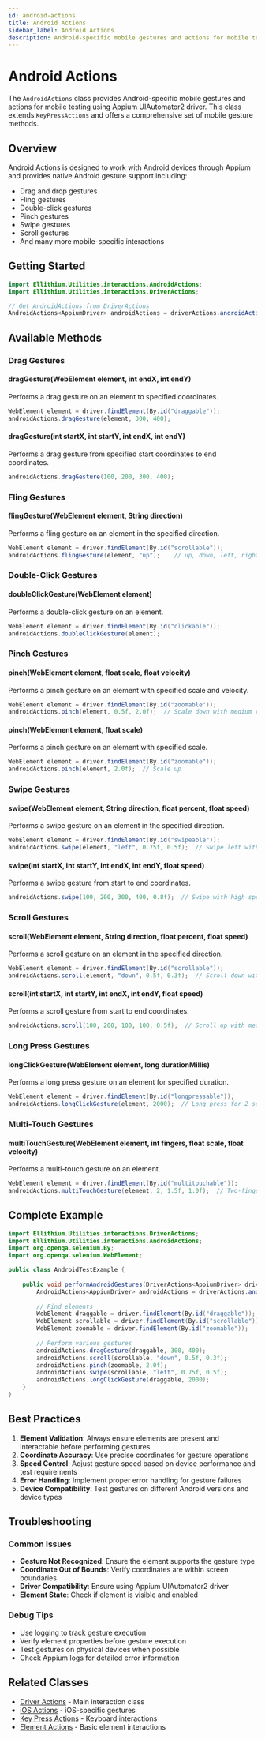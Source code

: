 ```yaml
---
id: android-actions
title: Android Actions
sidebar_label: Android Actions
description: Android-specific mobile gestures and actions for mobile testing
---
```


# Android Actions

The `AndroidActions` class provides Android-specific mobile gestures and actions for mobile testing using Appium UIAutomator2 driver. This class extends `KeyPressActions` and offers a comprehensive set of mobile gesture methods.

## Overview

Android Actions is designed to work with Android devices through Appium and provides native Android gesture support including:
- Drag and drop gestures
- Fling gestures
- Double-click gestures
- Pinch gestures
- Swipe gestures
- Scroll gestures
- And many more mobile-specific interactions

## Getting Started

```java
import Ellithium.Utilities.interactions.AndroidActions;
import Ellithium.Utilities.interactions.DriverActions;

// Get AndroidActions from DriverActions
AndroidActions<AppiumDriver> androidActions = driverActions.androidActions();
```

## Available Methods

### Drag Gestures

#### dragGesture(WebElement element, int endX, int endY)
Performs a drag gesture on an element to specified coordinates.

```java
WebElement element = driver.findElement(By.id("draggable"));
androidActions.dragGesture(element, 300, 400);
```

#### dragGesture(int startX, int startY, int endX, int endY)
Performs a drag gesture from specified start coordinates to end coordinates.

```java
androidActions.dragGesture(100, 200, 300, 400);
```

### Fling Gestures

#### flingGesture(WebElement element, String direction)
Performs a fling gesture on an element in the specified direction.

```java
WebElement element = driver.findElement(By.id("scrollable"));
androidActions.flingGesture(element, "up");    // up, down, left, right
```

### Double-Click Gestures

#### doubleClickGesture(WebElement element)
Performs a double-click gesture on an element.

```java
WebElement element = driver.findElement(By.id("clickable"));
androidActions.doubleClickGesture(element);
```

### Pinch Gestures

#### pinch(WebElement element, float scale, float velocity)
Performs a pinch gesture on an element with specified scale and velocity.

```java
WebElement element = driver.findElement(By.id("zoomable"));
androidActions.pinch(element, 0.5f, 2.0f);  // Scale down with medium velocity
```

#### pinch(WebElement element, float scale)
Performs a pinch gesture on an element with specified scale.

```java
WebElement element = driver.findElement(By.id("zoomable"));
androidActions.pinch(element, 2.0f);  // Scale up
```

### Swipe Gestures

#### swipe(WebElement element, String direction, float percent, float speed)
Performs a swipe gesture on an element in the specified direction.

```java
WebElement element = driver.findElement(By.id("swipeable"));
androidActions.swipe(element, "left", 0.75f, 0.5f);  // Swipe left with 75% distance and medium speed
```

#### swipe(int startX, int startY, int endX, int endY, float speed)
Performs a swipe gesture from start to end coordinates.

```java
androidActions.swipe(100, 200, 300, 400, 0.8f);  // Swipe with high speed
```

### Scroll Gestures

#### scroll(WebElement element, String direction, float percent, float speed)
Performs a scroll gesture on an element in the specified direction.

```java
WebElement element = driver.findElement(By.id("scrollable"));
androidActions.scroll(element, "down", 0.5f, 0.3f);  // Scroll down with 50% distance and slow speed
```

#### scroll(int startX, int startY, int endX, int endY, float speed)
Performs a scroll gesture from start to end coordinates.

```java
androidActions.scroll(100, 200, 100, 100, 0.5f);  // Scroll up with medium speed
```

### Long Press Gestures

#### longClickGesture(WebElement element, long durationMillis)
Performs a long press gesture on an element for specified duration.

```java
WebElement element = driver.findElement(By.id("longpressable"));
androidActions.longClickGesture(element, 2000);  // Long press for 2 seconds
```

### Multi-Touch Gestures

#### multiTouchGesture(WebElement element, int fingers, float scale, float velocity)
Performs a multi-touch gesture on an element.

```java
WebElement element = driver.findElement(By.id("multitouchable"));
androidActions.multiTouchGesture(element, 2, 1.5f, 1.0f);  // Two-finger scale up
```

## Complete Example

```java
import Ellithium.Utilities.interactions.DriverActions;
import Ellithium.Utilities.interactions.AndroidActions;
import org.openqa.selenium.By;
import org.openqa.selenium.WebElement;

public class AndroidTestExample {
    
    public void performAndroidGestures(DriverActions<AppiumDriver> driverActions) {
        AndroidActions<AppiumDriver> androidActions = driverActions.androidActions();
        
        // Find elements
        WebElement draggable = driver.findElement(By.id("draggable"));
        WebElement scrollable = driver.findElement(By.id("scrollable"));
        WebElement zoomable = driver.findElement(By.id("zoomable"));
        
        // Perform various gestures
        androidActions.dragGesture(draggable, 300, 400);
        androidActions.scroll(scrollable, "down", 0.5f, 0.3f);
        androidActions.pinch(zoomable, 2.0f);
        androidActions.swipe(scrollable, "left", 0.75f, 0.5f);
        androidActions.longClickGesture(draggable, 2000);
    }
}
```

## Best Practices

1. **Element Validation**: Always ensure elements are present and interactable before performing gestures
2. **Coordinate Accuracy**: Use precise coordinates for gesture operations
3. **Speed Control**: Adjust gesture speed based on device performance and test requirements
4. **Error Handling**: Implement proper error handling for gesture failures
5. **Device Compatibility**: Test gestures on different Android versions and device types

## Troubleshooting

### Common Issues

- **Gesture Not Recognized**: Ensure the element supports the gesture type
- **Coordinate Out of Bounds**: Verify coordinates are within screen boundaries
- **Driver Compatibility**: Ensure using Appium UIAutomator2 driver
- **Element State**: Check if element is visible and enabled

### Debug Tips

- Use logging to track gesture execution
- Verify element properties before gesture execution
- Test gestures on physical devices when possible
- Check Appium logs for detailed error information

## Related Classes

- [Driver Actions](./driver-actions.md) - Main interaction class
- [iOS Actions](./ios-actions.md) - iOS-specific gestures
- [Key Press Actions](./key-press-actions.md) - Keyboard interactions
- [Element Actions](./element-actions.md) - Basic element interactions
